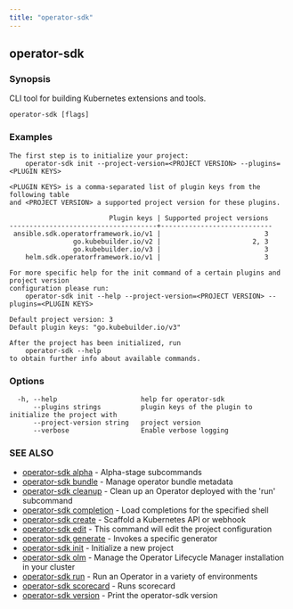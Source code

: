 ```yaml
---
title: "operator-sdk"
---
```

## operator-sdk



### Synopsis

CLI tool for building Kubernetes extensions and tools.


```
operator-sdk [flags]
```

### Examples

```
The first step is to initialize your project:
    operator-sdk init --project-version=<PROJECT VERSION> --plugins=<PLUGIN KEYS>

<PLUGIN KEYS> is a comma-separated list of plugin keys from the following table
and <PROJECT VERSION> a supported project version for these plugins.

                         Plugin keys | Supported project versions
-------------------------------------+----------------------------
 ansible.sdk.operatorframework.io/v1 |                          3
                go.kubebuilder.io/v2 |                       2, 3
                go.kubebuilder.io/v3 |                          3
    helm.sdk.operatorframework.io/v1 |                          3

For more specific help for the init command of a certain plugins and project version
configuration please run:
    operator-sdk init --help --project-version=<PROJECT VERSION> --plugins=<PLUGIN KEYS>

Default project version: 3
Default plugin keys: "go.kubebuilder.io/v3"

After the project has been initialized, run
    operator-sdk --help
to obtain further info about available commands.
```

### Options

```
  -h, --help                     help for operator-sdk
      --plugins strings          plugin keys of the plugin to initialize the project with
      --project-version string   project version
      --verbose                  Enable verbose logging
```

### SEE ALSO

* [operator-sdk alpha](../operator-sdk_alpha)	 - Alpha-stage subcommands
* [operator-sdk bundle](../operator-sdk_bundle)	 - Manage operator bundle metadata
* [operator-sdk cleanup](../operator-sdk_cleanup)	 - Clean up an Operator deployed with the 'run' subcommand
* [operator-sdk completion](../operator-sdk_completion)	 - Load completions for the specified shell
* [operator-sdk create](../operator-sdk_create)	 - Scaffold a Kubernetes API or webhook
* [operator-sdk edit](../operator-sdk_edit)	 - This command will edit the project configuration
* [operator-sdk generate](../operator-sdk_generate)	 - Invokes a specific generator
* [operator-sdk init](../operator-sdk_init)	 - Initialize a new project
* [operator-sdk olm](../operator-sdk_olm)	 - Manage the Operator Lifecycle Manager installation in your cluster
* [operator-sdk run](../operator-sdk_run)	 - Run an Operator in a variety of environments
* [operator-sdk scorecard](../operator-sdk_scorecard)	 - Runs scorecard
* [operator-sdk version](../operator-sdk_version)	 - Print the operator-sdk version

